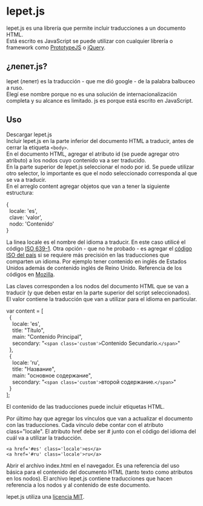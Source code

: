 lepet.js
========

lepet.js es una librería que permite incluir traducciones a un documento HTML.  
Está escrito es JavaScript se puede utilizar con cualquier librería o framework como 
[PrototypeJS](http://prototypejs.org/) o [jQuery](http://www.jquery.com).

¿лепет.js?
-----------
lepet (лепет) es la traducción - que me dió google - de la palabra balbuceo a ruso.   
Elegí ese nombre porque no es una solución de internacionalización completa y su alcance es limitado.
js es porque está escrito en JavaScript.


Uso
--------------

Descargar lepet.js  
Incluir lepet.js en la parte inferior del documento HTML a traducir, antes de cerrar la etiqueta `<body>`.    
En el documento HTML, agregar el atributo id (se puede agregar otro atributo) a los nodos cuyo contenido va a ser traducido.    
En la parte superior de lepet.js seleccionar el nodo por id. Se puede utilizar otro selector, lo importante es que el nodo seleccionado corresponda al que se va a traducir.    
En el arreglo content agregar objetos que van a tener la siguiente estructura:  

{   
  &nbsp;&nbsp;locale: 'es',   
  &nbsp;&nbsp;clave: 'valor',    
  &nbsp;&nbsp;nodo: 'Contenido'   
}

La linea locale es el nombre del idioma a traducir. En este caso utilicé el código 
[ISO 639-1](http://www.loc.gov/standards/iso639-2/php/code_list.php).
Otra opción - que no he probado - es agregar el [código ISO del país](https://www.iso.org/obp/ui/#search) si se requiere más precisión en las traducciones que comparten un idioma. Por ejemplo tener contenido en inglés de Estados Unidos además de contenido inglés de Reino Unido. Referencia de los códigos en [Mozilla](https://wiki.mozilla.org/L10n:Locale_Codes).

Las claves corresponden a los nodos del documento HTML que se van a traducir (y que deben estar en la parte superior del script seleccionados).  
El valor contiene la traducción que van a utilizar para el idioma en particular.     

var content = [  
&nbsp;&nbsp;{     
&nbsp;&nbsp;&nbsp;&nbsp;locale: 'es',   
&nbsp;&nbsp;&nbsp;&nbsp;title: "Título",    
&nbsp;&nbsp;&nbsp;&nbsp;main: "Contenido Principal",    
&nbsp;&nbsp;&nbsp;&nbsp;secondary: "`<span class='custom'>`Contenido Secundario.`</span>`"  
&nbsp;&nbsp;},    
&nbsp;&nbsp;{     
&nbsp;&nbsp;&nbsp;&nbsp;locale: 'ru',   
&nbsp;&nbsp;&nbsp;&nbsp;title: "Название",  
&nbsp;&nbsp;&nbsp;&nbsp;main: "основное содержание",    
&nbsp;&nbsp;&nbsp;&nbsp;secondary: "`<span class='custom'>`второй содержание.`</span>`"      
&nbsp;&nbsp;}     
];   

El contenido de las traducciones puede incluir etiquetas HTML.

Por último hay que agregar los vínculos que van a actualizar el documento con las traducciones.   Cada vínculo debe contar con el atributo class="locale". 
El atributo href debe ser # junto con el código del idioma del cuál va a utilizar la traducción.

`<a href='#es' class='locale'>es</a>`   
`<a href='#ru' class='locale'>ru</a>`

Abrir el archivo index.html en el navegador. Es una referencia del uso básica para el 
contenido del documento HTML (tanto texto como atributos en los nodos). El archivo lepet.js contiene traducciones que hacen referencia a los nodos y al contenido de este documento. 

lepet.js utiliza una [licencia MIT](http://www.opensource.org/licenses/MIT).